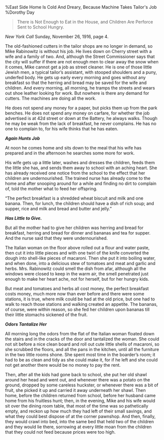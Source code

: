 %East Side Home Is Cold And Dreary, Because Machine Takes Tailor's Job
%Dorothy Day

>There is Not Enough to Eat in the House, and Children Are Perforce Sent to School Hungry.

*New York Call* Sunday, November 26, 1916, page 4.

The old-fashioned cutters in the tailor shops are no longer in demand, so Mike Rabinowitz is without his job. He lives down on Cherry street with a wife and a family of two. And, although the Street Commissioner says that the city will suffer if there are not enough men to clear away the snow when it comes, Mike cannot get a job as street cleaner. He is one of those little Jewish men, a typical tailor’s assistant, with stooped shoulders and a puny, underfed body. He gets up early every morning and goes without any breakfast so that the herring and bread may be saved for the wife and children. And every morning, all morning, he tramps the streets and wears out shoe leather looking for work. But nowhere is there any demand for cutters. The machines are doing all the work.

 He does not spend any money for a paper, but picks them up from the park benches. He does not spend any money on carfare, for whether the job advertised is at 42d street or down at the Battery, he always walks. Though he may be weak from the lack of breakfast, he never complains. He has no one to complain to, for his wife thinks that he has eaten.

__*Again Hunts Job*__

At noon he comes home and sits down to the meal that his wife has prepared and in the afternoon he searches some more for work.

His wife gets up a little later, washes and dresses the children, feeds them the little she has, and sends them away to school with an aching heart. She has already received one notice from the school to the effect that her children are undernourished. The trained nurse has already come to the home and after snooping around for a while and finding no dirt to complain of, told the mother what to feed her offspring.

“The perfect breakfast is a shredded wheat biscuit and milk and one banana. Then, for lunch, the children should have a dish of rich soup; and supper, rice and milk and bread and butter and jelly.”

__*Has Little to Give.*__

But all the mother had to give her children was herring and bread for breakfast, herring and bread for dinner and bananas and tea for supper. And the nurse said that they were undernourished.

The Italian woman on the floor above rolled out a flour and water paste, then cut it into little pieces and with one twirl of the knife converted the dough into shell-like pieces of macaroni. Then she put it into boiling water, and when done, into a delicious stew of tomatoes and meat and garlic and herbs. Mrs. Rabinowitz could smell the dish from afar, although all the windows were closed to keep in the warm air, the smell penetrated just enough to make her heart ache, not for herself, but for her hungry kids.

But meat and tomatoes and herbs all cost money, the perfect breakfast costs money, much more now than ever before and there were some stations, it is true, where milk could be had at the old price, but one had to walk to reach those stations and walking created an appetite. The bananas, of course, were within reason, so she fed her children upon bananas till their little stomachs sickened of the fruit.

__*Odors Tantalize Her*__

All morning long the odors from the flat of the Italian woman floated down the stairs and in the cracks of the door and tantalized the woman. She could not sit before a nice clean board and roll out cute little shells of macaroni, so she scrubbed the floors, and all the pans in the kitchen, until all the furniture in the two little rooms shone. She spent most time in the boarder’s room; it had to be as clean and tidy as she could make it, for if he left and she could not get another there would be no money to pay the rent.

Then, after all the kids had gone back to school, she put her old shawl around her head and went out, and whenever there was a potato on the ground, dropped by some careless huckster, or whenever there was a bit of fruit, she picked it up and carried it away underneath her shawl. Then home, before the children returned from school, before her husband came home from his fruitless hunt; then, in the evening, Mike and his wife would sit over the dining room table, that most of the time was so pathetically empty, and reckon up how much they had left of their small savings, and what they could best dispose of at the corner pawnshop. And then, finally, they would crawl into bed, into the same bed that held two of the children and they would lie there, sorrowing at every little moan from the children that they could not feed because prices were too high.

 